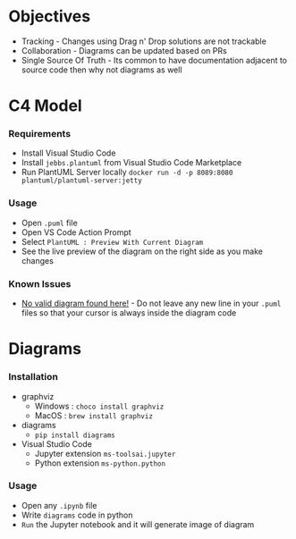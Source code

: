 # Objectives
- Tracking - Changes using Drag n' Drop solutions are not trackable
- Collaboration - Diagrams can be updated based on PRs
- Single Source Of Truth - Its common to have documentation adjacent to source code then why not diagrams as well 

# C4 Model
### Requirements
- Install Visual Studio Code
- Install `jebbs.plantuml` from Visual Studio Code Marketplace
- Run PlantUML Server locally `docker run -d -p 8089:8080 plantuml/plantuml-server:jetty`

### Usage
- Open `.puml` file
- Open VS Code Action Prompt 
- Select `PlantUML : Preview With Current Diagram`
- See the live preview of the diagram on the right side as you make changes

### Known Issues
- [No valid diagram found here!](https://github.com/qjebbs/vscode-plantuml/issues/62) - Do not leave any new line in your `.puml` files so that your cursor is always inside the diagram code

# Diagrams
### Installation
- graphviz
    - Windows : `choco install graphviz`
    - MacOS : `brew install graphviz`
- diagrams
    - `pip install diagrams`
- Visual Studio Code
    - Jupyter extension `ms-toolsai.jupyter`
    - Python extension `ms-python.python`

### Usage
- Open any `.ipynb` file
- Write `diagrams` code in python
- `Run` the Jupyter notebook and it will generate image of diagram